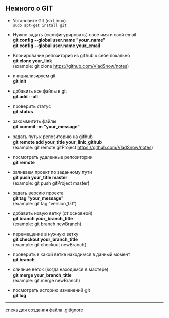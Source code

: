 ﻿## Немного о GIT

* Установите Git (на Linux)  
`sudo apt-get install git`  

* Нужно задать (сконфигурировать) свое имя и свой email  
**git config --global user.name "your_name"**  
**git config --global user.name your_email**  

* Клонирование репозитория из github к себе локально  
**git clone your_link**  
(example: git clone https://github.com/VladSnow/notes)  

* инициализируем  git  
**git init**  

* добавить все файлы в git  
**git add --all**  

* проверить статус  
**git status**  

* закоммитить файлы  
**git commit -m "your_message"**  

* задать путь к репозиторию на github  
**git remote add your_title your_link_github**  
(example: git remote gitProject https://github.com/VladSnow/notes)  

* посмотреть удаленные репозитории  
**git remote**  

* заливаем проект по заданному пути  
**git push your_title master**  
(example: git push gitProject master)  

* задать версию проекта  
**git tag "your_message"**  
(example: git tag "version_1.0")  

* добавить новую ветку (от основной)  
**git branch your_branch_title**  
(example: git branch newBranch)  

* перемещение в нужную ветку  
**git checkout your_branch_title**  
(example: git checkout newBranch)  

* проверить в какой ветке находимся в данный момент  
**git branch**  

* слияние веток (когда находимся в мастере)  
**git merge your_branch_title**  
(example: git merge newBranch)  

* посмотреть историю изменений git  
**git log**  

---

[спека для создания файла .gitignore](https://orlov.io/ru/articles/podrobnee-o-faile-gitignore) 